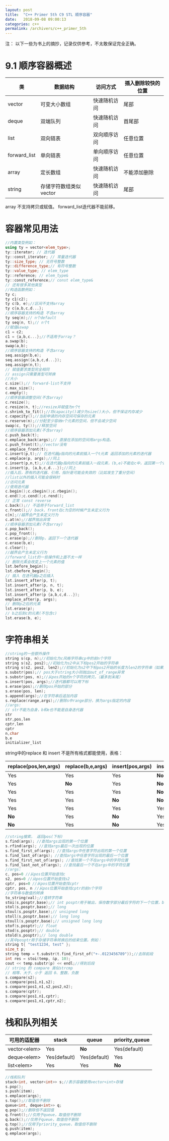 ```yaml
---
layout: post
title:  "C++ Primer 5th C9 STL 顺序容器"
date:   2018-09-08 09:00:13
categories: c++
permalink: /archivers/c++_primer_5th
---
```

注： 以下一些为书上的摘抄，记录仅供参考，不太敢保证完全正确。

# 9.1 顺序容器概述

类|数据结构|访问方式|插入删除较快的位置
--|--|--|--|
vector|可变大小数组|快速随机访问|尾部
deque|双端队列|快速随机访问|首尾部
list|双向链表|双向顺序访问|任意位置
forward_list|单向链表|单向顺序访问|任意位置
array|定长数组|快速随机访问|不能添加删除
string|存储字符数组类似vector|快速随机访问|尾部

array 不支持拷贝或赋值。
forward_list迭代器不能前移。

# 容器常见用法
```c++
//内置类型例如：
using ty = vector<elem_type>;
ty::iterator; // 迭代器
ty::const_iterator; // 常量迭代器
ty::size_type; // 无符号整数
ty::difference_type;// 有符号整数
ty::value_type; // elem_type
ty::reference; // elem_type&
ty::const_reference;// const elem_type&
// 还有很多其他类型
//构造函数例如：
ty c;
ty c1(c2);
ty c(b, e);//区间不支持array
ty c{a,b,c,d...};
//顺序容器支持的构造 不含array
ty seq(n);// n个default
ty seq(n, t);// n个t
//赋值&swap
c1 = c2;
c1 = {a,b,c...};//不适用于array？
a.swap(b);
swap(a,b);
//顺序容器支持的构造 不含array
seq.assign(b,e);
seq.assign({a,b,c,d...});
seq.assign(n,t);
// 赋值要求类型完全相同
// assign只需要类型可转换
//大小
c.size();// forward-list不支持
c.max_size();
c.empty();
//顺序容器调整空间(不含array)
c.resize();
c.resize(n, t);//resize并赋值为n个t
c.shrink_to_fit();//将capacity()减少为size()大小，但不保证内存减少
c.capacity();//当前申请的内存空间可保存的元素
c.reserve(n);//分配至少容纳n个元素的空间，但不会减少空间
swap(c, ty());//释放空间
//顺序容器添加元素(不含array)
c.push_back(t);
c.emplace_back(args);// 直接在添加的空间用args构造。
c.push_front(t);//vector没有
c.emplace_front(t);
c.insert(p,t);// 在迭代器p指向的元素前插入一个t元素 返回添加的元素的迭代器
c.emplace(p, args);//同上
c.insert(p,n,t);//在迭代器p指向的元素前插入一段元素，(b,e)不能在c中，返回第一个新元素或(b,e)为空返回p
c.insert(p, {a,b,c,d...});//同上
//插入后，原有的迭代器、引用、指针是可能会失效的（比如发生了重分空间）
//list以外的插入可能会很耗时
//访问元素
//使用迭代器
c.begin();c.cbegin();c.rbegin();
c.end();c.cend();c.rend();
// 正常 const reverse
c.back();// 不适用于forward_list
c.front();// back、front在c为空的时候产生未定义行为
c[n];//越界会产生未定义行为
c.at(n);//越界抛出异常
//顺序容器添加元素(不含array)
c.pop_back();
c.pop_front();
c.erase(p);//删除p，返回下一个迭代器
c.erase(b,e);
c.clear();
//越界会产生未定义行为
//forward_list的一些操作和上面不太一样
// 删除元素会改变上一个元素的值
lst.before_begin();
lst.cbefore_begin();
// 插入 在迭代器p之后插入
lst.insert_after(p, t);
lst.insert_after(p, n, t);
lst.insert_after(p, b, e);
lst.insert_after(p {a,b,c,d...});
emplace_after(p, args);
// 删除p之后的元素
lst.erase(p);
// b之后到c的元素(不包含c)
lst.erase(b, e);
```
# 字符串相关
```c++
//string的一些额外操作
string s(cp, n);//初始化为c风格字符串cp中的前n个字符
string s(s2, pos2);//初始化为s2中从下标pos2开始的字符串
string s(s2, pos2, len2);//初始化为s2中下标pos2开始的长度为len2的字符串（如果超过s2串的末尾，最多只到末尾）
s.substr(pos);// pos大于string大小则抛出out_of_range异常
s.substr(pos, n);//从pos开始的n个字符的拷贝。（最多到末尾）
s.insert(pos, args);//迭代器都可以用下标
s.erase(pos);//删除pos开始的部分
s.erase(pos, len);
s.append(args);//在字符串后追加内容
s.replace(range,args);//删除s中range部分，换为args指定的内容
//args:
// str不能为自身，b和e也不能是自身迭代器
str
str,pos,len
cptr,len
cptr
n,char
b,e
initializer_list
```

string中的replace 和 insert 不是所有格式都能使用，表格：

replace(pos,len,args)|replace(b,e,args)|insert(pos,args)|insert(iter,args)|args类型 |
--|--|--|--|--
Yes|Yes|Yes|**No**|str
Yes|**No**|Yes|**No**|str,pos,len
Yes|Yes|Yes|**No**|cptr,len
Yes|Yes|**No**|**No**|cptr
Yes|Yes|Yes|Yes|n,c
**No**|Yes|**No**|Yes|b,e
**No**|Yes|**No**|Yes|initializer_list

```c++
//string搜索， 返回pos(下标)
s.find(args); //查找args出现的第一个位置
s.rfind(args); //查找args最后一次出现的位置
s.find_first_of(args); //查找args中任意字符出现的第一个位置
s.find_last_of(args); //查找args中任意字符出现的最后一个位置
s.find_first_not_of(args); //查找第一个不在args中的字符位置
s.find_last_not_of(args); //查找最后一个不在args中的字符位置
//args:
c, pos=0 //从pos位置开始查找c
s2, pos=0 //从pos位置开始查找s2
cptr, pos=0 //从pos位置开始查找cptr
cptr, pos, n //从pos位置开始查找cptr的前n个字符
//字符串与数值的转换
to_string(val);//值转字符串
stoi(s,posptr,base);// int posptr用于输出，保存数字部分最后字符的下一个位置，base为进制，默认10，设为0表示自动检测。
stol(s,posptr,base);// long
stoul(s,posptr,base);// unsigned long
stoll(s,posptr,base);// long long 
stoull(s,posptr,base);// unsigned long long
stof(s,posptr);// float
stod(s,posptr);// double
stold(s,posptr);// long double
//其中posptr用于存储字符串转换后的结束位置。例如：
string t{ "test1234, test" };
size_t p;
string temp = t.substr(t.find_first_of("+-.0123456789"));//去除前段
int res = stoi(temp, &p, 10);
cout << temp.substr(p) << endl;//得到后段
// string 的 compare 类似strcmp
// 相等、大于、小于 返回 0、整数、负数
s.compare(s2);
s.compare(pos1,n1,s2);
s.compare(pos1,n1,s2,pos2,n2);
s.compare(cptr);
s.compare(pos1,n1,cptr);
s.compare(pos1,n1,cptr,n2);
```
# 栈和队列相关

可用的适配器|stack|queue|priority_queue
--|--|--|--
vector\<elem\>|Yes|**No**|Yes(default)
deque\<elem\>|Yes(default)|Yes(default)|Yes
list\<elem\>|Yes|Yes|**No**

```c++
//栈和队列
stack<int, vector<int>> s;//表示容器使用vector<int>存储
s.pop();
s.push(item);
s.emplace(args);
s.top();//取值但不删除
queue<int, deque<int>> q;
q.pop();//删除但不返回值
q.front();//仅用于queue，取值但不删除
q.back();//仅用于queue，取值但不删除
q.top();//仅用于priority_queue，取值但不删除
q.push(item);
q.emplace(args);
```
